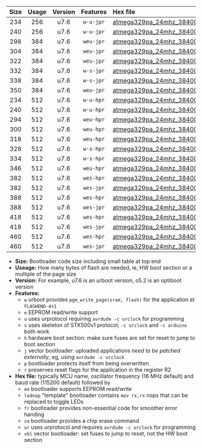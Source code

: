 |Size|Usage|Version|Features|Hex file|
|:-:|:-:|:-:|:-:|:--|
|234|256|u7.6|`w-u-jpr`|[atmega329pa_24mhz_38400bps_ur_vbl.hex](https://raw.githubusercontent.com/stefanrueger/urboot/main//atmega329pa_24mhz_38400bps_ur_vbl.hex)|
|240|256|u7.6|`w-u-jpr`|[atmega329pa_24mhz_38400bps_lednop_ur_vbl.hex](https://raw.githubusercontent.com/stefanrueger/urboot/main//atmega329pa_24mhz_38400bps_lednop_ur_vbl.hex)|
|298|384|u7.6|`weu-jpr`|[atmega329pa_24mhz_38400bps_ee_ur_vbl.hex](https://raw.githubusercontent.com/stefanrueger/urboot/main//atmega329pa_24mhz_38400bps_ee_ur_vbl.hex)|
|304|384|u7.6|`weu-jpr`|[atmega329pa_24mhz_38400bps_ee_lednop_ur_vbl.hex](https://raw.githubusercontent.com/stefanrueger/urboot/main//atmega329pa_24mhz_38400bps_ee_lednop_ur_vbl.hex)|
|322|384|u7.6|`weu-jpr`|[atmega329pa_24mhz_38400bps_ee_lednop_fr_ur_vbl.hex](https://raw.githubusercontent.com/stefanrueger/urboot/main//atmega329pa_24mhz_38400bps_ee_lednop_fr_ur_vbl.hex)|
|332|384|u7.6|`w-s-jpr`|[atmega329pa_24mhz_38400bps_vbl.hex](https://raw.githubusercontent.com/stefanrueger/urboot/main//atmega329pa_24mhz_38400bps_vbl.hex)|
|338|384|u7.6|`w-s-jpr`|[atmega329pa_24mhz_38400bps_lednop_vbl.hex](https://raw.githubusercontent.com/stefanrueger/urboot/main//atmega329pa_24mhz_38400bps_lednop_vbl.hex)|
|350|384|u7.6|`weu-jpr`|[atmega329pa_24mhz_38400bps_ee_lednop_fr_ce_ur_vbl.hex](https://raw.githubusercontent.com/stefanrueger/urboot/main//atmega329pa_24mhz_38400bps_ee_lednop_fr_ce_ur_vbl.hex)|
|234|512|u7.6|`w-u-hpr`|[atmega329pa_24mhz_38400bps_ur.hex](https://raw.githubusercontent.com/stefanrueger/urboot/main//atmega329pa_24mhz_38400bps_ur.hex)|
|240|512|u7.6|`w-u-hpr`|[atmega329pa_24mhz_38400bps_lednop_ur.hex](https://raw.githubusercontent.com/stefanrueger/urboot/main//atmega329pa_24mhz_38400bps_lednop_ur.hex)|
|294|512|u7.6|`weu-hpr`|[atmega329pa_24mhz_38400bps_ee_ur.hex](https://raw.githubusercontent.com/stefanrueger/urboot/main//atmega329pa_24mhz_38400bps_ee_ur.hex)|
|300|512|u7.6|`weu-hpr`|[atmega329pa_24mhz_38400bps_ee_lednop_ur.hex](https://raw.githubusercontent.com/stefanrueger/urboot/main//atmega329pa_24mhz_38400bps_ee_lednop_ur.hex)|
|318|512|u7.6|`weu-hpr`|[atmega329pa_24mhz_38400bps_ee_lednop_fr_ur.hex](https://raw.githubusercontent.com/stefanrueger/urboot/main//atmega329pa_24mhz_38400bps_ee_lednop_fr_ur.hex)|
|328|512|u7.6|`w-s-hpr`|[atmega329pa_24mhz_38400bps.hex](https://raw.githubusercontent.com/stefanrueger/urboot/main//atmega329pa_24mhz_38400bps.hex)|
|334|512|u7.6|`w-s-hpr`|[atmega329pa_24mhz_38400bps_lednop.hex](https://raw.githubusercontent.com/stefanrueger/urboot/main//atmega329pa_24mhz_38400bps_lednop.hex)|
|346|512|u7.6|`weu-hpr`|[atmega329pa_24mhz_38400bps_ee_lednop_fr_ce_ur.hex](https://raw.githubusercontent.com/stefanrueger/urboot/main//atmega329pa_24mhz_38400bps_ee_lednop_fr_ce_ur.hex)|
|382|512|u7.6|`wes-hpr`|[atmega329pa_24mhz_38400bps_ee.hex](https://raw.githubusercontent.com/stefanrueger/urboot/main//atmega329pa_24mhz_38400bps_ee.hex)|
|382|512|u7.6|`wes-jpr`|[atmega329pa_24mhz_38400bps_ee_vbl.hex](https://raw.githubusercontent.com/stefanrueger/urboot/main//atmega329pa_24mhz_38400bps_ee_vbl.hex)|
|388|512|u7.6|`wes-hpr`|[atmega329pa_24mhz_38400bps_ee_lednop.hex](https://raw.githubusercontent.com/stefanrueger/urboot/main//atmega329pa_24mhz_38400bps_ee_lednop.hex)|
|388|512|u7.6|`wes-jpr`|[atmega329pa_24mhz_38400bps_ee_lednop_vbl.hex](https://raw.githubusercontent.com/stefanrueger/urboot/main//atmega329pa_24mhz_38400bps_ee_lednop_vbl.hex)|
|418|512|u7.6|`wes-hpr`|[atmega329pa_24mhz_38400bps_ee_lednop_fr.hex](https://raw.githubusercontent.com/stefanrueger/urboot/main//atmega329pa_24mhz_38400bps_ee_lednop_fr.hex)|
|418|512|u7.6|`wes-jpr`|[atmega329pa_24mhz_38400bps_ee_lednop_fr_vbl.hex](https://raw.githubusercontent.com/stefanrueger/urboot/main//atmega329pa_24mhz_38400bps_ee_lednop_fr_vbl.hex)|
|460|512|u7.6|`wes-hpr`|[atmega329pa_24mhz_38400bps_ee_lednop_fr_ce.hex](https://raw.githubusercontent.com/stefanrueger/urboot/main//atmega329pa_24mhz_38400bps_ee_lednop_fr_ce.hex)|
|460|512|u7.6|`wes-jpr`|[atmega329pa_24mhz_38400bps_ee_lednop_fr_ce_vbl.hex](https://raw.githubusercontent.com/stefanrueger/urboot/main//atmega329pa_24mhz_38400bps_ee_lednop_fr_ce_vbl.hex)|

- **Size:** Bootloader code size including small table at top end
- **Useage:** How many bytes of flash are needed, ie, HW boot section or a multiple of the page size
- **Version:** For example, u7.6 is an urboot version, o5.2 is an optiboot version
- **Features:**
  + `w` urboot provides `pgm_write_page(sram, flash)` for the application at `FLASHEND-4+1`
  + `e` EEPROM read/write support
  + `u` uses urprotocol requiring `avrdude -c urclock` for programming
  + `s` uses skeleton of STK500v1 protocol; `-c urclock` and `-c arduino` both work
  + `h` hardware boot section: make sure fuses are set for reset to jump to boot section
  + `j` vector bootloader: uploaded applications *need to be patched externally*, eg, using `avrdude -c urclock`
  + `p` bootloader protects itself from being overwritten
  + `r` preserves reset flags for the application in the register R2
- **Hex file:** typically MCU name, oscillator frequency (16 MHz default) and baud rate (115200 default) followed by
  + `ee` bootloader supports EEPROM read/write
  + `lednop` "template" bootloader contains `mov rx,rx` nops that can be replaced to toggle LEDs
  + `fr` bootloader provides non-essential code for smoother error handing
  + `ce` bootloader provides a chip erase command
  + `ur` uses urprotocol and requires `avrdude -c urclock` for programming
  + `vbl` vector bootloader: set fuses to jump to reset, not the HW boot section
